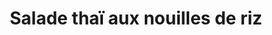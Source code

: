 ---
uuid: 585b40cf-be30-4040-b6a5-8cb6538d3fc3
title: Salade thaï aux nouilles de riz
draft: false
layout: recettes
type: entree
categories:
  - Salade
regime:
  - vegetarien
  - vegan
  - sans-gluten
  - sans-lactose
region: thaïlande
cuisson: Oui
temperature: Froid
plate: 350
check: Oui
checkAlwaysOk: false
ingredients:
  sec:
    - title: Cacahuète
      quantite: 3
      unit: Kg
    - title: Vermicelle de Riz
      quantite: 7
      unit: Kg
  legumes:
    - title: Gingembre
      quantite: 300
      unit: grammes
      commentaire: sauce
    - title: Champignon noir
      quantite: 760
      unit: grammes
    - title: Chou chinois
      quantite: 13
      unit: Kg
    - title: Cébette - Ciboule - Cive - Oignon vert
      quantite: 4
      unit: Kg
    - title: Carotte
      quantite: 7.5
      unit: Kg
    - title: Betterave rouge
      quantite: 7.5
      unit: Kg
  epices:
    - title: Sauce soja
      quantite: 0.5
      unit: litre
      commentaire: sauce
    - title: Vinaigre de riz
      quantite: 1
      unit: litre
      commentaire: sauce
    - title: Menthe
      quantite: 4
      unit: bottes
      commentaire: sauce
    - title: Coriandre fraîche
      quantite: 4
      unit: bottes
      commentaire: sauce
  frais: []
  lof:
    - title: huile de sésame
      quantite: 1.5
      unit: litre
      commentaire: sauce
    - title: huile de colza
      quantite: 1.5
      unit: litre
      commentaire: sauce
materiel:
  - Grand Saladier
preparation: >-
  *  Faire cuire les vermicelles de riz: faut s'y préparer un peu et être 2
  dispo! les vermicelles cuisent en très peu de temps, une fois qu'on les mets
  dans l'eau, on les sort vite, d'où l'importance d'avoir le poste pour égoutter
  et refroidir dans l'évier dispo!! et en général, on peut faire des sessions où
  on cuit entre 2 et 3 kilos à la fois; donc dans une casserole d'eau
  bouillante, quand ça bout jeter les vermicelles, compter 3min et les égoutter
  immédiatement et mettre sous l'eau froide la passoire jusqu’à complet
  refroidissement

  * Ensuite il faut couper les betteraves, les carottes, les cébettes, et le choux chinois en tout petit, mini rapé ou bâtonnets, ou à l'économe, selon comment la personne qui gère la recette préfère!

  * Il faut réhydrater les champignons noirs dans de l'eau bouillante, une trentaine de minutes suffisent en général, et s'ils sont trop gros quand on les as égoutté, on peut les recouper

  * Concassés le cacahuètes

  *  Tout mélanger


  **et préparer la sauce:**


  * On coupe en petit les herbes et le gingembre, puis on les mélange aux liquides. Selon les gouts on peut en faire une avec du piment en poudre dedans!
publishDate: 2024-05-28T11:48:00.000Z
---